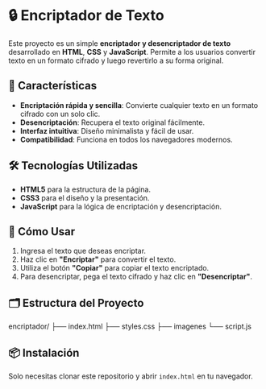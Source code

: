 # 🔒 Encriptador de Texto

Este proyecto es un simple **encriptador y desencriptador de texto** desarrollado en **HTML**, **CSS** y **JavaScript**. Permite a los usuarios convertir texto en un formato cifrado y luego revertirlo a su forma original.

## 🚀 Características

- **Encriptación rápida y sencilla**: Convierte cualquier texto en un formato cifrado con un solo clic.
- **Desencriptación**: Recupera el texto original fácilmente.
- **Interfaz intuitiva**: Diseño minimalista y fácil de usar.
- **Compatibilidad**: Funciona en todos los navegadores modernos.

## 🛠️ Tecnologías Utilizadas

- **HTML5** para la estructura de la página.
- **CSS3** para el diseño y la presentación.
- **JavaScript** para la lógica de encriptación y desencriptación.

## 📄 Cómo Usar

1. Ingresa el texto que deseas encriptar.
2. Haz clic en **"Encriptar"** para convertir el texto.
3. Utiliza el botón **"Copiar"** para copiar el texto encriptado.
4. Para desencriptar, pega el texto cifrado y haz clic en **"Desencriptar"**.

## 🗂️ Estructura del Proyecto
encriptador/
├── index.html
├── styles.css
├── imagenes
└── script.js

## 📦 Instalación

Solo necesitas clonar este repositorio y abrir `index.html` en tu navegador.
